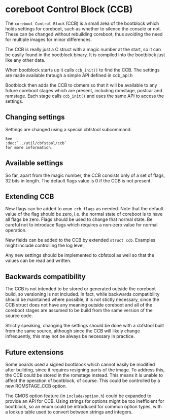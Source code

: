 # coreboot Control Block (CCB)

The `coreboot Control Block` (CCB) is a small area of the bootblock which holds
settings for coreboot, such as whether to silence the console or not. These can
be changed without rebuilding coreboot, thus avoiding the need for multiple
images for minor differences.

The CCB is really just a C struct with a magic number at the start, so it can
be easily found in the bootblock binary. It is compiled into the bootblock
just like any other data.

When bootblock starts up it calls `ccb_init()` to find the CCB. The settings are
made available through a simple API defined in ccb_api.h

Bootblock then adds the CCB to cbmem so that it will be available to any future
coreboot stages which are present, including romstage, postcar and ramstage.
Each stage calls `ccb_init()` and uses the same API to access the settings.

## Changing settings

Settings are changed using a special cbfstool subcommand.

```eval_rst
See
:doc:`../util/cbfstool/ccb`
for more information.
```


## Available settings

So far, apart from the magic number, the CCB consists only of a set of flags,
32 bits in length. The default flags value is 0 if the CCB is not present.

## Extending CCB

New flags can be added to `enum ccb_flags` as needed. Note that the default
value of the flag should be zero, i.e. the normal state of coreboot is to have
all flags be zero. Flags should be used to change that normal state. Be careful
not to introduce flags which requires a non-zero value for normal operation.

New fields can be added to the CCB by extended `struct ccb`. Examples might
include controlling the log level,

Any new settings should be implemented  to cbfstool as well so that the values
can be read and written.

## Backwards compatibility

The CCB is not intended to be stored or generated outside the coreboot build,
so versioning is not included. In fact, while backwards compatibility should be
maintained where possible, it is not stictly necessary, since the CCB struct
does not have any meaning outside coreboot and all of the coreboot stages are
assumed to be build from the same version of the source code.

Strictly speaking, changing the settings should be done with a cbfstool built
from the same source, although since the CCB will likely change infrequently,
this may not be always be necessary in practice.

## Future extensions

Some boards used a signed bootblock which cannot easily be modified after
building, since it requires resigning parts of the image. To address this, the
CCB could be stored in the romstage instead. This means it is unable to affect
the operation of bootblock, of course. This could be controlled by a new
ROMSTAGE_CCB option.

The CMOS option feature (in `include/option.h`) could be expanded to provide an
API for CCB. Using strings for options might be too inefficient for bootblock,
so an enum could be introduced for common option types, with a lookup table used
to convert between strings and integers.
